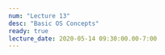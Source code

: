 ```yaml
---
num: "Lecture 13"
desc: "Basic OS Concepts"
ready: true
lecture_date: 2020-05-14 09:30:00.00-7:00
---
```

